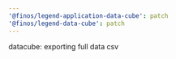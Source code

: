 ```yaml
---
'@finos/legend-application-data-cube': patch
'@finos/legend-data-cube': patch
---
```


datacube: exporting full data csv
